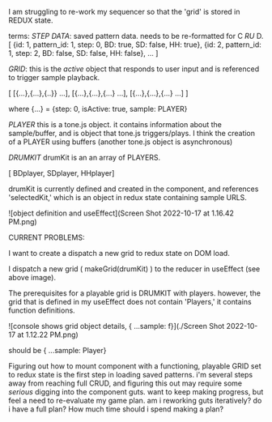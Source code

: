 
I am struggling to re-work my sequencer so that the 'grid' is stored in REDUX state.

terms:
*STEP DATA*: saved pattern data. needs to be re-formatted for C *RU* D. 
[
    {id: 1, pattern_id: 1, step: 0, BD: true, SD: false, HH: true},
    {id: 2, pattern_id: 1, step: 2, BD: false, SD: false, HH: false},
    ...
]

*GRID*: this is the *active* object that responds to user input and is referenced to trigger sample playback.

[
    [{...},{...},{..}} ...],
    [{...},{...},{...} ...],
    [{...},{...},{...} ...]
]

where {...} = {step: 0, isActive: true, sample: PLAYER}

*PLAYER* this is a tone.js object. it contains information about the sample/buffer, and is object that tone.js triggers/plays. I think the creation of a PLAYER using buffers (another tone.js object is asynchronous)

*DRUMKIT* drumKit is an an array of PLAYERS.

[ BDplayer, SDplayer, HHplayer] 

drumKit is currently defined and created in the component, and references 'selectedKit,' which is an object in redux state containing sample URLS.

![object definition and useEffect](Screen Shot 2022-10-17 at 1.16.42 PM.png)


CURRENT PROBLEMS:

I want to create a dispatch a new grid to redux state on DOM load.

I dispatch a new grid ( makeGrid(drumKit) ) to the reducer in useEffect (see above image).

The prerequisites for a playable grid is DRUMKIT with players. however, the grid that is defined in my useEffect does not contain 'Players,' it contains function definitions.

![console shows grid object details, { ...sample: f}](./Screen Shot 2022-10-17 at 1.12.22 PM.png)

should be { ...sample: Player}

Figuring out how to mount component with a functioning, playable GRID set to redux state is the first step in loading saved patterns.
i'm several steps away from reaching full CRUD, and figuring this out may require some *serious* digging into the component guts. want to keep making progress, but feel a need to re-evaluate my game plan. am i reworking guts iteratively? do i have a full plan? How much time should i spend making a plan?